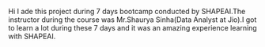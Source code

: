 Hi I ade this project during 7 days bootcamp conducted by SHAPEAI.The instructor during the course was Mr.Shaurya Sinha(Data Analyst at Jio).I got to learn a lot during these 7 days and it was an amazing experience learning with SHAPEAI.

